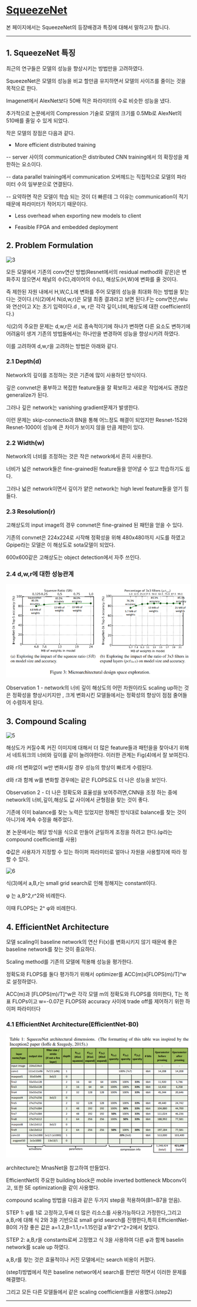 # [SqueezeNet](https://arxiv.org/abs/1602.07360)
본 페이지에서는 SqueezeNet의 등장배경과 특징에 대해서 말하고자 합니다.

---
## 1. SqueezeNet 특징

최근의 연구들은 모델의 성능을 향상시키는 방법만을 고려하였다.

SqueezeNet은 모델의 성능을 비교 할만큼 유지하면서 모델의 사이즈를 줄이는 것을 목적으로 한다.

Imagenet에서 AlexNet보다 50배 적은 파라미터의 수로 비슷한 성능을 냈다.

추가적으로 논문에서의 Compression 기술로 모델의 크기를 0.5Mb로 AlexNet의 510배를 줄일 수 있게 되었다.

작은 모델의 장점은 다음과 같다.

- More efficient distributed training

-- server 사이의 communication은 distributed CNN training에서 의 확장성을 제한하는 요소이다.

-- data parallel training에서 communication 오버헤드는 직접적으로 모델의 파라미터 수의 일부분으로 연결된다.

-- 요약하면 작은 모델이 학습 되는 것이 더 빠른데 그 이유는 communication이 적기때문에 파라미터가 적어지기 때문이다.


- Less overhead when exporting new models to client

- Feasible FPGA and embedded deployment


## 2. Problem Formulation

![3](./img/eqn2.PNG)

모든 모델에서 기존의 conv연산 방법(Resnet에서의 residual method와 같은)은 변화주지 않으면서 채널의 수(C),레이어의 수(L), 해상도(H,W)에 변화를 줄 것이다.

즉 제한된 자원 내에서 H,W,C,L에 변화를 주어 모델의 성능을 최대화 하는 방법을 찾는다는 것이다.(식(2)에서 N(d,w,r)은 모델 최종 결과라고 보면 된다.F는 conv연산,relu와 연산이고 X는 초기 입력이다.d , w, r은 각각 깊이,너비,해상도에 대한 coefficient이다.)

식(2)의 주요한 문제는 d,w,r은 서로 종속적이기에 하나가 변하면 다른 요소도 변하기에 어려움이 생겨 기존의 방법들에서는 하나만을 변경하여 성능을 향상시키려 하였다.

이를 고려하여 d,w,r을 고려하는 방법은 아래와 같다.

### 2.1 Depth(d)

Network의 깊이를 조정하는 것은 기존에 많이 사용하던 방식이다.

깊은 convnet은 풍부하고 복잡한 feature들을 잘 확보하고 새로운 작업에서도  괜찮은 generalize가 된다.

그러나 깊은 network는 vanishing gradient문제가 발생한다.

이런 문제는 skip-connectio과 BN을 통해 어느정도 해결이 되었지만 
Resnet-152와 Resnet-1000이 성능에 큰 차이가 보이지 않을 만큼 제한이 있다.


### 2.2 Width(w)

Network의 너비를 조정하는 것은 작은 network에서 흔히 사용한다.

너비가 넓은 network들은 fine-grained된 feature들을 얻어낼 수 있고 학습하기도 쉽다.

그러나 넓은 network이면서 깊이가 얕은 network는 high level feature들을 얻기 힘들다.

### 2.3 Resolution(r)

고해상도의 input image의 경우 convnet은 fine-grained 된 패턴을 얻을 수 있다.

기존의 convnet은 224x224로 시작해 정확성을 위해 480x480까지 시도를 하였고 Gpipe라는 모델은 이 해상도로 sota모델이 되었다.

600x600같은 고해상도는 object detection에서 자주 쓰인다.

### 2.4 d,w,r에 대한 성능관계

![4](./img/3.PNG)

Observation 1 - network의 너비 깊이 해상도의 어떤 차원이라도 scaling up하는 것은 정확성을 향상시키지만 , 크게 변화시킨 모델들에서는 정확성의 향상이 점점 줄어들어 수렴하게 된다.

## 3. Compound Scaling

![5](./img/4.PNG)

해상도가 커질수록 커진 이미지에 대해서 더 많은 feature들과 패턴을을 찾아내기 위해서 네트워크의 너비와 깊이를 같이 늘려야한다. 이러한 관계는 Fig(4)에서 잘 보여진다.

d와 r의 변화없이 w만 변화시킬 경우 성능의 향상이 빠르게 수렴된다.

d와 r과 함께 w를 변화할 경우에는 같은 FLOPS로도 더 나은 성능을 보인다.

Observation 2 - 더 나은 정확도와 효율성을 보여주려면,CNN을 조정 하는 중에 network의 너비,깊이,해상도 값 사이에서 균형점을 찾는 것이 좋다.

기존에 이미 balance를 찾는 노력은 있었지만 정해진 방식대로 balance를 찾는 것이 아니기에 계속 수정을 해주었다.

본 논문에서는 해당 방식을 식으로 만들어 균일하게 조정을 하려고 한다.(φ라는 compound coefficient를 사용)

Φ값은 사용자가 지정할 수 있는 하이퍼 파라미터로 얼마나 자원을 사용할지에 따라 정할 수 있다.

![6](./img/eqn3.PNG)

식(3)에서 a,B,r는 small grid search로 인해 정해지는 constant이다.

φ 는 a,B^2,r^2와 비례한다.

이때 FLOPS는 2^ φ와 비례한다.



## 4. EfficientNet Architecture
모델 scaling이 baseline network의 연산 Fi(x)를 변화시키지 않기 때문에 좋은 baseline network를 찾는 것이 중요하다.

Scaling method를 기존의 모델에 적용해 성능을 평가한다.

정확도와 FLOPS를 둘다 평가하기 위해서 optimizer를 ACC(m)x[FLOPS(m)/T]^w로 설정하였다.

ACC(m)과 [FLOPS(m)/T]^w은 각각 모델 m의 정확도와 FLOPS를 의미한다, T는 목표 FLOPs이고 w=-0.07은 FLOPS와 accuracy 사이에 trade off를 제어하기 위한 하이퍼 파라미터다

### 4.1 EfficientNet Architecture(EfficientNet-B0)

![7](./img/table1.PNG)

architecture는 MnasNet을 참고하여 만들었다.

EfficientNet의 주요한 building block은 mobile inverted bottleneck Mbconv이고, 또한 SE optimization을 같이 사용했다.

compound scaling 방법을 다음과 같은 두가지 step을 적용하여(B1~B7을 얻음).

STEP 1: φ를 1로 고정하고,두배 더 많은 리소스를 사용가능하다고 가정한다,그리고 a,B,r에 대해 식 2와 3을 기반으로 small grid search를 진행한다,특히  EfficientNet-B0의 가장 좋은 값은 a=1.2,B=1.1,r=1.15인걸 a'B^2'r^2=2에서 찾았다.

STEP 2:  a,B,r을 constants로써 고정했고 식 3을 사용하여 다른 φ과 함께 baselin network를 scale up 하였다.

a,B,r를 찾는 것은 효율적이나 커진 모델에서는 search 비용이 커졌다.

(step1)방법에서 작은 baseline networ에서 search를 한번만 하면서 이러한 문제를 해결했다.

그리고 모든 다른 모델들에서 같은 scaling coefficient들을 사용했다.(step2)



---